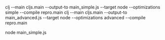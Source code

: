 

clj --main cljs.main --output-to main_simple.js --target node --optimizations simple --compile repro.main
clj --main cljs.main --output-to main_advanced.js --target node --optimizations advanced --compile repro.main 

node main_simple.js

